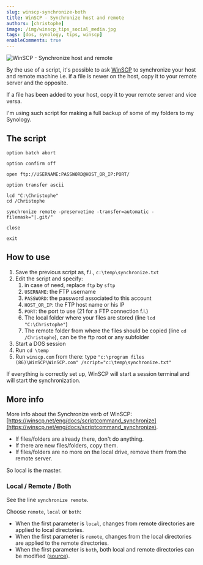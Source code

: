 ```yaml
---
slug: winscp-synchronize-both
title: WinSCP - Synchronize host and remote
authors: [christophe]
image: /img/winscp_tips_social_media.jpg
tags: [dos, synology, tips, winscp]
enableComments: true
---
```

![WinSCP - Synchronize host and remote](/img/winscp_tips_banner.jpg)

By the use of a script, it's possible to ask [WinSCP](https://winscp.net/) to synchronize your host and remote machine i.e. if a file is newer on the host, copy it to your remote server and the opposite.

If a file has been added to your host, copy it to your remote server and vice versa.

I'm using such script for making a full backup of some of my folders to my Synology.

<!-- truncate -->

## The script

<Snippets filename="c:\temp\synchronize.txt">

```text
option batch abort

option confirm off

open ftp://USERNAME:PASSWORD@HOST_OR_IP:PORT/

option transfer ascii

lcd "C:\Christophe"
cd /Christophe

synchronize remote -preservetime -transfer=automatic -filemask="|.git/"

close

exit
```

</Snippets>

## How to use

1. Save the previous script as, f.i., `c:\temp\synchronize.txt`
2. Edit the script and specify:
   1. in case of need, replace `ftp` by `sftp`
   2. `USERNAME`: the FTP username
   3. `PASSWORD`: the password associated to this account
   4. `HOST_OR_IP`: the FTP host name or his IP
   5. `PORT`: the port to use (21 for a FTP connection f.i.)
   6. The local folder where your files are stored (line `lcd "C:\Christophe"`)
   7. The remote folder from where the files should be copied (line `cd /Christophe`), can be the ftp root or any subfolder
3. Start a DOS session
4. Run `cd \temp`
5. Run `winscp.com` from there: type `"c:\program files (86)\WinSCP\WinSCP.com" /script="c:\temp\synchronize.txt"`

If everything is correctly set up, WinSCP will start a session terminal and will start the synchronization.

## More info

More info about the Synchronize verb of WinSCP: [https://winscp.net/eng/docs/scriptcommand_synchronize](https://winscp.net/eng/docs/scriptcommand_synchronize).

* If files/folders are already there, don't do anything.
* If there are new files/folders, copy them.
* If files/folders are no more on the local drive, remove them from the remote server.

So local is the master.

### Local / Remote / Both

See the line `synchronize remote`.

Choose `remote`, `local` or `both`:

* When the first parameter is `local`, changes from remote directories are applied to local directories.
* When the first parameter is `remote`, changes from the local directories are applied to the remote directories.
* When the first parameter is `both`, both local and remote directories can be modified ([source](https://winscp.net/eng/docs/scriptcommand_synchronize#remarks)).
